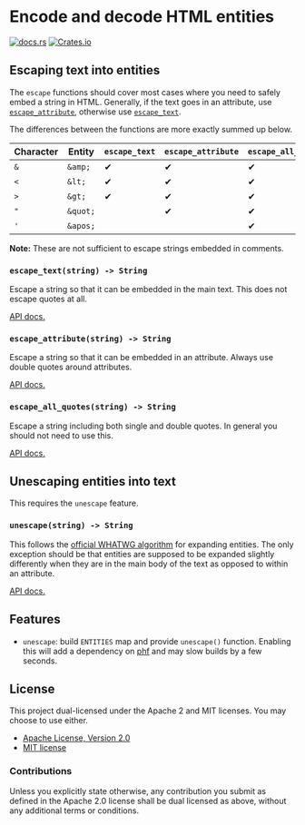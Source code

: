 # Encode and decode HTML entities

[![docs.rs](https://img.shields.io/docsrs/htmlize)][docs.rs]
[![Crates.io](https://img.shields.io/crates/v/htmlize)][crates.io]

## Escaping text into entities

The `escape` functions should cover most cases where you need to safely embed a
string in HTML. Generally, if the text goes in an attribute, use
[`escape_attribute`], otherwise use [`escape_text`].

The differences between the functions are more exactly summed up below.

Character | Entity   | `escape_text` | `escape_attribute` | `escape_all_quotes`
----------|----------|---------------|--------------------|--------------------
`&`       | `&amp;`  | ✔             | ✔                  | ✔
`<`       | `&lt;`   | ✔             | ✔                  | ✔
`>`       | `&gt;`   | ✔             | ✔                  | ✔
`"`       | `&quot;` |               | ✔                  | ✔
`'`       | `&apos;` |               |                    | ✔

**Note:** These are not sufficient to escape strings embedded in comments.

### `escape_text(string) -> String`

Escape a string so that it can be embedded in the main text. This does not
escape quotes at all.

[API docs.](https://docs.rs/htmlize/0.5.1/htmlize/fn.escape_text.html)

### `escape_attribute(string) -> String`

Escape a string so that it can be embedded in an attribute. Always use double
quotes around attributes.

[API docs.](https://docs.rs/htmlize/0.5.1/htmlize/fn.escape_attribute.html)

### `escape_all_quotes(string) -> String`

Escape a string including both single and double quotes. In general you should
not need to use this.

[API docs.](https://docs.rs/htmlize/0.5.1/htmlize/fn.escape_all_quotes.html)

## Unescaping entities into text

This requires the `unescape` feature.

### `unescape(string) -> String`

This follows the [official WHATWG algorithm] for expanding entities. The only
exception should be that entities are supposed to be expanded slightly
differently when they are in the main body of the text as opposed to within an
attribute.

[API docs.](https://docs.rs/htmlize/0.5.1/htmlize/fn.unescape.html)

## Features

  * `unescape`: build `ENTITIES` map and provide `unescape()` function. Enabling
    this will add a dependency on [phf] and may slow builds by a few seconds.

## License

This project dual-licensed under the Apache 2 and MIT licenses. You may choose
to use either.

  * [Apache License, Version 2.0](LICENSE-APACHE)
  * [MIT license](LICENSE-MIT)

### Contributions

Unless you explicitly state otherwise, any contribution you submit as defined
in the Apache 2.0 license shall be dual licensed as above, without any
additional terms or conditions.

[docs.rs]: https://docs.rs/htmlize/latest/htmlize/
[crates.io]: https://crates.io/crates/htmlize
[`escape_attribute`]: https://docs.rs/htmlize/0.5.1/htmlize/fn.escape_attribute.html
[`escape_text`]: https://docs.rs/htmlize/0.5.1/htmlize/fn.escape_text.html
[official WHATWG algorithm]: https://html.spec.whatwg.org/multipage/parsing.html#character-reference-state
[phf]: https://crates.io/crates/phf
